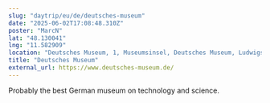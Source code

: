 ```yaml
---
slug: "daytrip/eu/de/deutsches-museum"
date: "2025-06-02T17:08:48.310Z"
poster: "MarcN"
lat: "48.130041"
lng: "11.582909"
location: "Deutsches Museum, 1, Museumsinsel, Deutsches Museum, Ludwigsvorstadt-Isarvorstadt, München, Bayern, 80538, Deutschland"
title: "Deutsches Museum"
external_url: https://www.deutsches-museum.de/
---
```

Probably the best German museum on technology and science. 